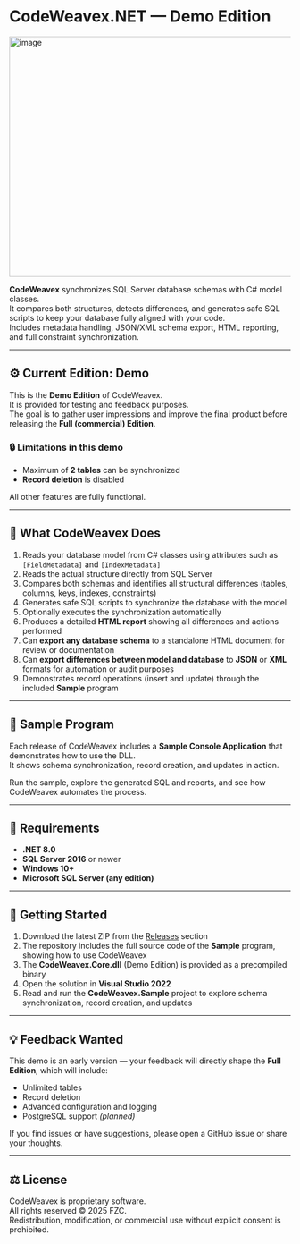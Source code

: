# CodeWeavex.NET — Demo Edition


<img width="761" height="430" alt="image" src="https://github.com/user-attachments/assets/4c316466-2dad-4df9-ad0d-c5cb707e3068" />



**CodeWeavex** synchronizes SQL Server database schemas with C# model classes.  
It compares both structures, detects differences, and generates safe SQL scripts to keep your database fully aligned with your code.  
Includes metadata handling, JSON/XML schema export, HTML reporting, and full constraint synchronization.

---

## ⚙️ Current Edition: Demo

This is the **Demo Edition** of CodeWeavex.  
It is provided for testing and feedback purposes.  
The goal is to gather user impressions and improve the final product before releasing the **Full (commercial) Edition**.

### 🔒 Limitations in this demo
- Maximum of **2 tables** can be synchronized  
- **Record deletion** is disabled  

All other features are fully functional.

---

## 🚀 What CodeWeavex Does

1. Reads your database model from C# classes using attributes such as `[FieldMetadata]` and `[IndexMetadata]`  
2. Reads the actual structure directly from SQL Server  
3. Compares both schemas and identifies all structural differences (tables, columns, keys, indexes, constraints)  
4. Generates safe SQL scripts to synchronize the database with the model  
5. Optionally executes the synchronization automatically  
6. Produces a detailed **HTML report** showing all differences and actions performed  
7. Can **export any database schema** to a standalone HTML document for review or documentation  
8. Can **export differences between model and database** to **JSON** or **XML** formats for automation or audit purposes  
9. Demonstrates record operations (insert and update) through the included **Sample** program

---

## 🧩 Sample Program

Each release of CodeWeavex includes a **Sample Console Application** that demonstrates how to use the DLL.  
It shows schema synchronization, record creation, and updates in action.

Run the sample, explore the generated SQL and reports, and see how CodeWeavex automates the process.

---

## 🧠 Requirements

- **.NET 8.0**  
- **SQL Server 2016** or newer  
- **Windows 10+**
- **Microsoft SQL Server (any edition)** 

---

## 🧰 Getting Started

1. Download the latest ZIP from the [Releases](../../releases) section  
2. The repository includes the full source code of the **Sample** program, showing how to use CodeWeavex  
3. The **CodeWeavex.Core.dll** (Demo Edition) is provided as a precompiled binary  
4. Open the solution in **Visual Studio 2022**  
5. Read and run the **CodeWeavex.Sample** project to explore schema synchronization, record creation, and updates  

---

## 💡 Feedback Wanted

This demo is an early version — your feedback will directly shape the **Full Edition**, which will include:
- Unlimited tables  
- Record deletion  
- Advanced configuration and logging  
- PostgreSQL support *(planned)*  

If you find issues or have suggestions, please open a GitHub issue or share your thoughts.

---

## ⚖️ License

CodeWeavex is proprietary software.  
All rights reserved © 2025 FZC.  
Redistribution, modification, or commercial use without explicit consent is prohibited.


